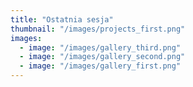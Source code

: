 ```yaml
---
title: "Ostatnia sesja"
thumbnail: "/images/projects_first.png"
images:
  - image: "/images/gallery_third.png"
  - image: "/images/gallery_second.png"
  - image: "/images/gallery_first.png"
---
```



